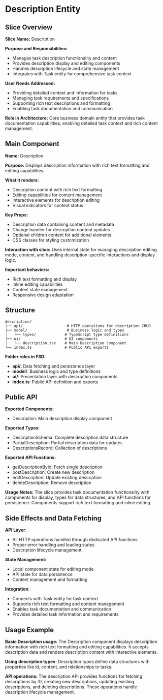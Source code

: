 # Description Entity

## Slice Overview

**Slice Name:** Description

**Purpose and Responsibilities:**

- Manages task description functionality and content
- Provides description display and editing components
- Handles description lifecycle and state management
- Integrates with Task entity for comprehensive task context

**User Needs Addressed:**

- Providing detailed context and information for tasks
- Managing task requirements and specifications
- Supporting rich text descriptions and formatting
- Enabling task documentation and communication

**Role in Architecture:**
Core business domain entity that provides task documentation capabilities, enabling detailed task context and rich content management.

## Main Component

**Name:** Description

**Purpose:** Displays description information with rich text formatting and editing capabilities.

**What it renders:**

- Description content with rich text formatting
- Editing capabilities for content management
- Interactive elements for description editing
- Visual indicators for content status

**Key Props:**

- Description data containing content and metadata
- Change handler for description content updates
- Optional children content for additional elements
- CSS classes for styling customization

**Interaction with slice:**
Uses internal state for managing description editing mode, content, and handling description-specific interactions and display logic.

**Important behaviors:**

- Rich text formatting and display
- Inline editing capabilities
- Content state management
- Responsive design adaptation

## Structure

```
description/
├── api/                    # HTTP operations for description CRUD
├── model/                  # Business logic and types
│   └── types/             # TypeScript type definitions
├── ui/                    # UI components
│   └── description.tsx    # Main Description component
└── index.ts               # Public API exports
```

**Folder roles in FSD:**

- **api/**: Data fetching and persistence layer
- **model/**: Business logic and type definitions
- **ui/**: Presentation layer with description components
- **index.ts**: Public API definition and exports

## Public API

**Exported Components:**

- Description: Main description display component

**Exported Types:**

- DescriptionSchema: Complete description data structure
- PartialDescription: Partial description data for updates
- DescriptionsRecord: Collection of descriptions

**Exported API Functions:**

- getDescriptionById: Fetch single description
- postDescription: Create new description
- editDescription: Update existing description
- deleteDescription: Remove description

**Usage Notes:**
The slice provides task documentation functionality with components for display, types for data structures, and API functions for persistence. Components support rich text formatting and inline editing.

## Side Effects and Data Fetching

**API Layer:**

- All HTTP operations handled through dedicated API functions
- Proper error handling and loading states
- Description lifecycle management

**State Management:**

- Local component state for editing mode
- API state for data persistence
- Content management and formatting

**Integration:**

- Connects with Task entity for task context
- Supports rich text formatting and content management
- Enables task documentation and communication
- Provides detailed task information and requirements

## Usage Example

**Basic Description usage:**
The Description component displays description information with rich text formatting and editing capabilities. It accepts description data and renders description content with interactive elements.

**Using description types:**
Description types define data structures with properties like id, content, and relationships to tasks.

**API operations:**
The description API provides functions for fetching descriptions by ID, creating new descriptions, updating existing descriptions, and deleting descriptions. These operations handle description lifecycle management.
